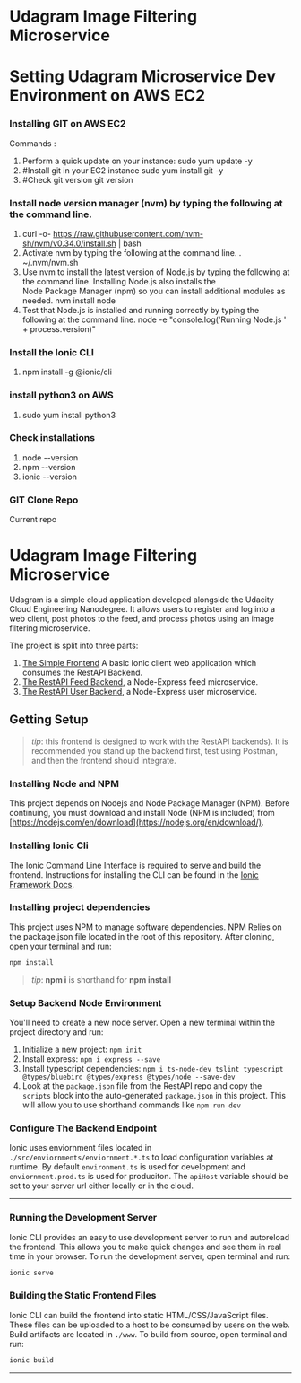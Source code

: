 # Udagram Image Filtering Microservice
# Setting Udagram Microservice Dev Environment on AWS EC2
### Installing GIT on AWS EC2
Commands :
1. Perform a quick update on your instance:
   sudo yum update -y
2. #Install git in your EC2 instance
   sudo yum install git -y 
3. #Check git version
   git version

### Install node version manager (nvm) by typing the following at the command line.
1. curl -o- https://raw.githubusercontent.com/nvm-sh/nvm/v0.34.0/install.sh | bash
2. Activate nvm by typing the following at the command line.
   . ~/.nvm/nvm.sh 
3. Use nvm to install the latest version of Node.js by typing the following at the command line. Installing Node.js also installs the  
   Node Package Manager (npm) so you can install additional modules as needed.
   nvm install node
4. Test that Node.js is installed and running correctly by typing the following at the command line.
   node -e "console.log('Running Node.js ' + process.version)"

### Install the Ionic CLI
1.  npm install -g @ionic/cli

### install python3 on AWS
1. sudo yum install python3

### Check installations
1. node --version
2. npm --version
3. ionic --version

### GIT Clone Repo
Current repo

# Udagram Image Filtering Microservice

Udagram is a simple cloud application developed alongside the Udacity Cloud Engineering Nanodegree. It allows users to register and log into a web client, post photos to the feed, and process photos using an image filtering microservice.

The project is split into three parts:
1. [The Simple Frontend](/udacity-c3-frontend)
A basic Ionic client web application which consumes the RestAPI Backend. 
2. [The RestAPI Feed Backend](/udacity-c3-restapi-feed), a Node-Express feed microservice.
3. [The RestAPI User Backend](/udacity-c3-restapi-user), a Node-Express user microservice.

## Getting Setup

> _tip_: this frontend is designed to work with the RestAPI backends). It is recommended you stand up the backend first, test using Postman, and then the frontend should integrate.

### Installing Node and NPM
This project depends on Nodejs and Node Package Manager (NPM). Before continuing, you must download and install Node (NPM is included) from [https://nodejs.com/en/download](https://nodejs.org/en/download/).

### Installing Ionic Cli
The Ionic Command Line Interface is required to serve and build the frontend. Instructions for installing the CLI can be found in the [Ionic Framework Docs](https://ionicframework.com/docs/installation/cli).

### Installing project dependencies

This project uses NPM to manage software dependencies. NPM Relies on the package.json file located in the root of this repository. After cloning, open your terminal and run:
```bash
npm install
```
>_tip_: **npm i** is shorthand for **npm install**

### Setup Backend Node Environment
You'll need to create a new node server. Open a new terminal within the project directory and run:
1. Initialize a new project: `npm init`
2. Install express: `npm i express --save`
3. Install typescript dependencies: `npm i ts-node-dev tslint typescript  @types/bluebird @types/express @types/node --save-dev`
4. Look at the `package.json` file from the RestAPI repo and copy the `scripts` block into the auto-generated `package.json` in this project. This will allow you to use shorthand commands like `npm run dev`


### Configure The Backend Endpoint
Ionic uses enviornment files located in `./src/enviornments/enviornment.*.ts` to load configuration variables at runtime. By default `environment.ts` is used for development and `enviornment.prod.ts` is used for produciton. The `apiHost` variable should be set to your server url either locally or in the cloud.

***
### Running the Development Server
Ionic CLI provides an easy to use development server to run and autoreload the frontend. This allows you to make quick changes and see them in real time in your browser. To run the development server, open terminal and run:

```bash
ionic serve
```

### Building the Static Frontend Files
Ionic CLI can build the frontend into static HTML/CSS/JavaScript files. These files can be uploaded to a host to be consumed by users on the web. Build artifacts are located in `./www`. To build from source, open terminal and run:
```bash
ionic build
```
***
